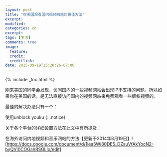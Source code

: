 ```yaml
---
layout: post
title: "在美国观看国内视频网站的最佳方法"
excerpt:
modified:
categories: cn
excerpt:
tags: [生活]
comments: true
image:
  feature: 
  credit: 
  creditlink:
date: 2015-09-19T15:28:26-07:00
---
```


{% include _toc.html %}

刚来美国的同学会发现，访问国内的一些视频网站会出现IP不支持的问题。所以如果你在美国的话，是无法直接访问国内的视频网站来免费观看一些版权视频的。

最佳的解决办法只有一个：

使用unblock youku
{: .notice}

关于各个平台的详细设置方法在此文中有所提及：

在海外访问内地视频和音乐网站的方法【更新于2014年8月19日】![https://docs.google.com/document/d/1lea5Wi80DE5_DZsuVfAkYocN2-byQh10COGahRSGLlo/edit]
